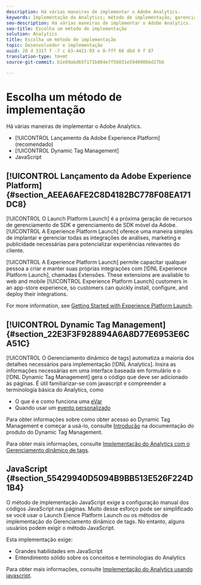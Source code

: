 ```yaml
---
description: Há várias maneiras de implementar o Adobe Analytics.
keywords: Implementação do Analytics; método de implementação; gerenciamento dinâmico de tags; dtm; javascript
seo-description: Há várias maneiras de implementar o Adobe Analytics.
seo-title: Escolha um método de implementação
solution: Analytics
title: Escolha um método de implementação
topic: Desenvolvedor e implementação
uuid: 20 d 3317 f -7 c 63-4421-93 e 0-fff 60 dbd 9 f 87
translation-type: tm+mt
source-git-commit: b1e69abd65f171b804e7f56031e594890bbd27bb

---
```



# Escolha um método de implementação

Há várias maneiras de implementar o Adobe Analytics.

* [!UICONTROL Lançamento da Adobe Experience Platform] (recomendado)
* [!UICONTROL Dynamic Tag Management]
* JavaScript

## [!UICONTROL Lançamento da Adobe Experience Platform]{#section_AEEA6AFE2C8D4182BC778F08EA171DC8}

[!UICONTROL O Launch Platform Launch] é a próxima geração de recursos de gerenciamento de SDK e gerenciamento de SDK móvel da Adobe. [!UICONTROL A Experience Platform Launch] oferece uma maneira simples de implantar e gerenciar todas as integrações de análises, marketing e publicidade necessárias para potencializar experiências relevantes do cliente.

[!UICONTROL A Experience Platform Launch] permite capacitar qualquer pessoa a criar e manter suas próprias integrações com [!DNL Experience Platform Launch], chamadas Extensões. These extensions are available to web and mobile [!UICONTROL Experience Platform Launch] customers in an app-store experience, so customers can quickly install, configure, and deploy their integrations.

For more information, see [Getting Started with Experience Platform Launch](https://docs.adobelaunch.com/getting-started).

## [!UICONTROL Dynamic Tag Management] {#section_22E3F3F928894A6A8D77E6953E6CA51C}

[!UICONTROL O Gerenciamento dinâmico de tags] automatiza a maioria dos detalhes necessários para implementação [!DNL Analytics]. Insira as informações necessárias em uma interface baseada em formulário e o [!DNL Dynamic Tag Management] gera o código que deve ser adicionado às páginas.
É útil familiarizar-se com javascript e compreender a terminologia básica do Analytics, como

* O que é e como funciona uma [eVar](https://marketing.adobe.com/resources/help/en_US/reference/conversion_var_admin.html)
* Quando usar um [evento personalizado](../../implement/analytics-terminology-basics/c-props-evars/event-custom.md#concept_CDA3C98C85B24A71B4B5C71F24BF918F)

Para obter informações sobre como obter acesso ao Dynamic Tag Management e começar a usá-lo, consulte [Introdução](https://marketing.adobe.com/resources/help/en_US/dtm/get_started.html) na documentação do produto do Dynamic Tag Management.

Para obter mais informações, consulte [Implementação do Analytics com o Gerenciamento dinâmico de tags](../../implement/c-implement-with-dtm/dtm-implementation-overview.md).

## JavaScript {#section_55429940D5094B9BB513E526F224D1B4}

O método de implementação JavaScript exige a configuração manual dos códigos JavaScript nas páginas. Muito desse esforço pode ser simplificado se você usar o Launch Eience Platform Launch ou os métodos de implementação do Gerenciamento dinâmico de tags. No entanto, alguns usuários podem exigir o método JavaScript.

Esta implementação exige:

* Grandes habilidades em JavaScript
* Entendimento sólido sobre os conceitos e terminologias do Analytics

Para obter mais informações, consulte [Implementação do Analytics usando javascript](../../implement/js-implementation/javascript-implementation-overview.md).
